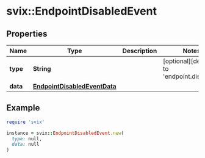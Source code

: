 # svix::EndpointDisabledEvent

## Properties

| Name | Type | Description | Notes |
| ---- | ---- | ----------- | ----- |
| **type** | **String** |  | [optional][default to &#39;endpoint.disabled&#39;] |
| **data** | [**EndpointDisabledEventData**](EndpointDisabledEventData.md) |  |  |

## Example

```ruby
require 'svix'

instance = svix::EndpointDisabledEvent.new(
  type: null,
  data: null
)
```

